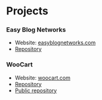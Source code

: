 # Projects

### Easy Blog Networks

* Website: [easyblognetworks.com](https://www.easyblognetworks.com)
* [Repository](https://github.com/niteoweb/ebn) 

### WooCart

* Website: [woocart.com](https://woocart.com)
* [Repository](https://github.com/niteoweb/woocart)
* [Public repository](https://github.com/woocart)  